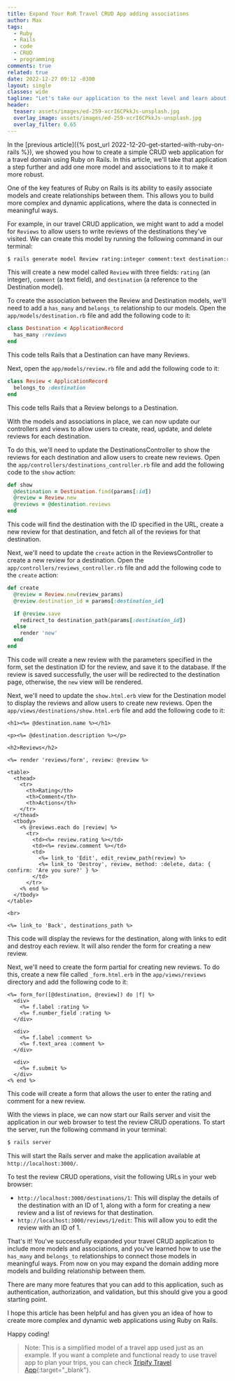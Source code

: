```yaml
---
title: Expand Your RoR Travel CRUD App adding associations
author: Max
tags:
  - Ruby
  - Rails
  - code
  - CRUD
  - programming
comments: true
related: true
date: 2022-12-27 09:12 -0300
layout: single
classes: wide
tagline: "Let's take our application to the next level and learn about model associations."
header:
  teaser: assets/images/ed-259-xcrI6CPkkJs-unsplash.jpg
  overlay_image: assets/images/ed-259-xcrI6CPkkJs-unsplash.jpg
  overlay_filter: 0.65
---
```


In the [previous article]({% post_url 2022-12-20-get-started-with-ruby-on-rails %}), we showed you how to create a simple CRUD web application for a travel domain using Ruby on Rails. In this article, we'll take that application a step further and add one more model and associations to it to make it more robust.

One of the key features of Ruby on Rails is its ability to easily associate models and create relationships between them. This allows you to build more complex and dynamic applications, where the data is connected in meaningful ways.

For example, in our travel CRUD application, we might want to add a model for `Reviews` to allow users to write reviews of the destinations they've visited. We can create this model by running the following command in our terminal:

~~~sh
$ rails generate model Review rating:integer comment:text destination:references
~~~

This will create a new model called `Review` with three fields: `rating` (an integer), `comment` (a text field), and `destination` (a reference to the Destination model).

To create the association between the Review and Destination models, we'll need to add a `has_many` and `belongs_to` relationship to our models. Open the `app/models/destination.rb` file and add the following code to it:

~~~ruby
class Destination < ApplicationRecord
  has_many :reviews
end
~~~

This code tells Rails that a Destination can have many Reviews.

Next, open the `app/models/review.rb` file and add the following code to it:

~~~ruby
class Review < ApplicationRecord
  belongs_to :destination
end
~~~

This code tells Rails that a Review belongs to a Destination.

With the models and associations in place, we can now update our controllers and views to allow users to create, read, update, and delete reviews for each destination.

To do this, we'll need to update the DestinationsController to show the reviews for each destination and allow users to create new reviews. Open the `app/controllers/destinations_controller.rb` file and add the following code to the `show` action:

~~~ruby
def show
  @destination = Destination.find(params[:id])
  @review = Review.new
  @reviews = @destination.reviews
end
~~~

This code will find the destination with the ID specified in the URL, create a new review for that destination, and fetch all of the reviews for that destination.

Next, we'll need to update the `create` action in the ReviewsController to create a new review for a destination. Open the `app/controllers/reviews_controller.rb` file and add the following code to the `create` action:

~~~ruby
def create
  @review = Review.new(review_params)
  @review.destination_id = params[:destination_id]

  if @review.save
    redirect_to destination_path(params[:destination_id])
  else
    render 'new'
  end
end
~~~

This code will create a new review with the parameters specified in the form, set the destination ID for the review, and save it to the database. If the review is saved successfully, the user will be redirected to the destination page, otherwise, the `new` view will be rendered.

Next, we'll need to update the `show.html.erb` view for the Destination model to display the reviews and allow users to create new reviews. Open the `app/views/destinations/show.html.erb` file and add the following code to it:

~~~erb
<h1><%= @destination.name %></h1>

<p><%= @destination.description %></p>

<h2>Reviews</h2>

<%= render 'reviews/form', review: @review %>

<table>
  <thead>
    <tr>
      <th>Rating</th>
      <th>Comment</th>
      <th>Actions</th>
    </tr>
  </thead>
  <tbody>
    <% @reviews.each do |review| %>
      <tr>
        <td><%= review.rating %></td>
        <td><%= review.comment %></td>
        <td>
          <%= link_to 'Edit', edit_review_path(review) %>
          <%= link_to 'Destroy', review, method: :delete, data: { confirm: 'Are you sure?' } %>
        </td>
      </tr>
    <% end %>
  </tbody>
</table>

<br>

<%= link_to 'Back', destinations_path %>
~~~

This code will display the reviews for the destination, along with links to edit and destroy each review. It will also render the form for creating a new review.

Next, we'll need to create the form partial for creating new reviews. To do this, create a new file called `_form.html.erb` in the `app/views/reviews` directory and add the following code to it:

~~~erb
<%= form_for([@destination, @review]) do |f| %>
  <div>
    <%= f.label :rating %>
    <%= f.number_field :rating %>
  </div>

  <div>
    <%= f.label :comment %>
    <%= f.text_area :comment %>
  </div>

  <div>
    <%= f.submit %>
  </div>
<% end %>
~~~

This code will create a form that allows the user to enter the rating and comment for a new review.

With the views in place, we can now start our Rails server and visit the application in our web browser to test the review CRUD operations. To start the server, run the following command in your terminal:

~~~sh
$ rails server
~~~

This will start the Rails server and make the application available at `http://localhost:3000/`.

To test the review CRUD operations, visit the following URLs in your web browser:

- `http://localhost:3000/destinations/1`: This will display the details of the destination with an ID of 1, along with a form for creating a new review and a list of reviews for that destination.
- `http://localhost:3000/reviews/1/edit`: This will allow you to edit the review with an ID of 1.

That's it! You've successfully expanded your travel CRUD application to include more models and associations, and you've learned how to use the `has_many` and `belongs_to` relationships to connect those models in meaningful ways. From now on you may expand the domain adding more models and building relationship between them.

There are many more features that you can add to this application, such as authentication, authorization, and validation, but this should give you a good starting point.

I hope this article has been helpful and has given you an idea of how to create more complex and dynamic web applications using Ruby on Rails. 

Happy coding!

> Note:
> This is a simplified model of a travel app used just as an example. If you want a complete and functional ready to use travel app to plan your trips, you can check [Tripify Travel App](https://tripifyapp.com/){:target="_blank"}. 

